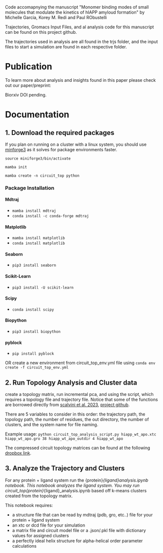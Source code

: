 Code accomapnying the manuscript "Monomer binding modes of small molecules that modulate the kinetics of hIAPP amyloud formation" by Michelle Garcia, Korey M. Redi and Paul RObustelli


Trajectories, Gromacs Input Files, and al analysis code for this manuscript can be found on this project github. 

The trajectories used in analysis are all found in the trjs folder, and the input files to start a simulation are found in each respective folder. 

# Publication 
To learn more about analysis and insights found in this paper please check out our paper/preprint:

Biorxiv DOI pending.

# Documentation 

## 1. Download the required packages 

If you plan on running on a cluster with a linux system, you should use [minforge3](https://github.com/conda-forge/miniforge?tab=readme-ov-file) as it solves for package environments faster. 

`source miniforge3/bin/activate`

`mamba init`

`mamba create -n circuit_top python`

### Package Installation

#### Mdtraj
- `mamba install mdtraj`
- `conda install -c conda-forge mdtraj`

#### Matplotlib
- `mamba install matplotlib`
- `conda install matplotlib`

#### Seaborn
- `pip3 install seaborn`

#### Scikit-Learn
- `pip3 install -U scikit-learn`

#### Scipy
- `conda install scipy`

#### Biopython
- `pip3 install biopython`

#### pyblock
- `pip install pyblock`


OR create a new environment from circuit_top_env.yml file using `conda env create -f circuit_top_env.yml`

## 2. Run Topology Analysis and Cluster data 
create a topology matrix, run incremental pca, and using the script, which requires a topology file and trajectory file. Notice that some of the functions are borrowed directly from [scalvini et al. 2023]( https://pubs.acs.org/doi/10.1021/acs.jcim.3c00391), [project github](https://github.com/circuittopology/dynamic_circuit_topology). 

There are 5 variables to consider in this order: the trajectory path, the topology path, the number of residues, the out directory, the number of clusters, and the system name for file naming. 

Example usage: `python circuit_top_analysis_script.py hiapp_wt_apo.xtc hiapp_wt_apo.gro 38 hiapp_wt_apo_outdir 4 hiapp_wt_apo`

The compressed circuit topology matrices can be found at the following [dropbox link](https://tinyurl.com/hIAPP-topology-matrices "dropbox link").

## 3. Analyze the Trajectory and Clusters
For any protein + ligand system run the {protein}_{ligand}_analysis.ipynb notebook. This notebook analyzes the ligand system. You may run circuit_top_{protein}_{ligand}_analysis.ipynb based off k-means clusters created from the topology matrix. 

This notebook requires: 
- a structure file that can be read by mdtraj (pdb, gro, etc..) file for your protein + ligand system
- an xtc or dcd file for your simulation
- a matrix file and circuit model file or a .json/.pkl file with dictionary values for assigned clusters
- a perfectly ideal helix structure for alpha-helical order parameter calculations
